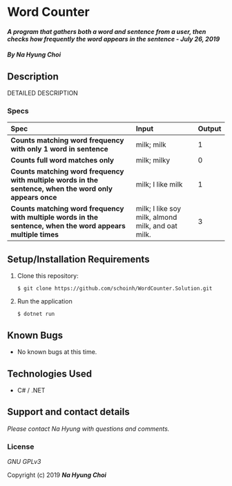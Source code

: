 # Word Counter

#### _A program that gathers both a word and sentence from a user, then checks how frequently the word appears in the sentence - July 26, 2019_

#### _By **Na Hyung Choi**_

## Description

DETAILED DESCRIPTION

### Specs
| Spec | Input | Output |
| :-------------     | :------------- | :------------- |
| **Counts matching word frequency with only 1 word in sentence** | milk; milk | 1 |
| **Counts full word matches only** | milk; milky | 0 |
| **Counts matching word frequency with multiple words in the sentence, when the word only appears once** | milk; I like milk | 1 |
| **Counts matching word frequency with multiple words in the sentence, when the word appears multiple times** | milk; I like soy milk, almond milk, and oat milk. | 3 |


## Setup/Installation Requirements

1. Clone this repository:
    ```
    $ git clone https://github.com/schoinh/WordCounter.Solution.git
    ```
2. Run the application
    ```
    $ dotnet run
    ```

## Known Bugs
* No known bugs at this time.

## Technologies Used
* C# / .NET

## Support and contact details

_Please contact Na Hyung with questions and comments._

### License

*GNU GPLv3*

Copyright (c) 2019 **_Na Hyung Choi_**
